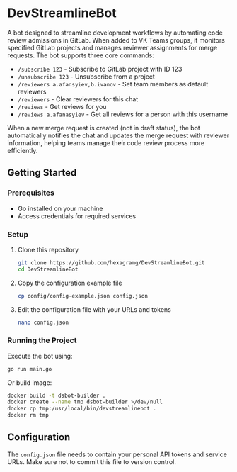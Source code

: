 # DevStreamlineBot

A bot designed to streamline development workflows by automating code review admissions in GitLab. When added to VK Teams groups, it monitors specified GitLab projects and manages reviewer assignments for merge requests. The bot supports three core commands:

- `/subscribe 123` - Subscribe to GitLab project with ID 123
- `/unsubscribe 123` - Unsubscribe from a project
- `/reviewers a.afansyiev,b.ivanov` - Set team members as default reviewers
- `/reviewers` - Clear reviewers for this chat
- `/reviews` - Get reviews for you
- `/reviews a.afanasyiev` - Get all reviews for a person with this username

When a new merge request is created (not in draft status), the bot automatically notifies the chat and updates the merge request with reviewer information, helping teams manage their code review process more efficiently. 

## Getting Started

### Prerequisites

- Go installed on your machine
- Access credentials for required services

### Setup

1. Clone this repository
    ```bash
    git clone https://github.com/hexagramg/DevStreamlineBot.git
    cd DevStreamlineBot
    ```

2. Copy the configuration example file
    ```bash
    cp config/config-example.json config.json
    ```

3. Edit the configuration file with your URLs and tokens
    ```bash
    nano config.json
    ```

### Running the Project

Execute the bot using:
```bash
go run main.go
```

Or build image:
```bash
docker build -t dsbot-builder .
docker create --name tmp dsbot-builder >/dev/null
docker cp tmp:/usr/local/bin/devstreamlinebot .
docker rm tmp
```

## Configuration

The `config.json` file needs to contain your personal API tokens and service URLs. Make sure not to commit this file to version control.
